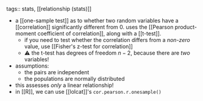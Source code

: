 tags:: stats, [[relationship (stats)]]

- a [[one-sample test]] as to whether two random variables have a [[correlation]] significantly different from 0. uses the [[Pearson product-moment coefficient of correlation]], along with a [[t-test]].
	- if you need to test whether the correlation differs from a _non-zero_ value, use [[Fisher's z-test for correlation]]
	- ⚠️ the t-test has degrees of freedom $n - 2$, because there are _two_ variables!
- assumptions:
	- the pairs are independent
	- the populations are normally distributed
- this assesses _only_ a linear relationship!
- in [[R]], we can use [[lolcat]]'s `cor.pearson.r.onesample()`